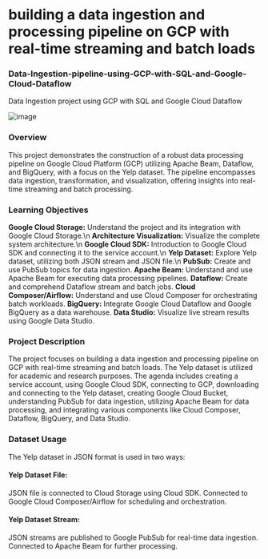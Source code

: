 # building a data ingestion and processing pipeline on GCP with real-time streaming and batch loads
### Data-Ingestion-pipeline-using-GCP-with-SQL-and-Google-Cloud-Dataflow
Data Ingestion project using GCP with SQL and Google Cloud Dataflow 


![image](https://github.com/DhruvAjmeri/Data-Ingestion-project-using-GCP-with-SQL-and-Google-Cloud-Dataflow/assets/65453606/981d5a99-d234-473d-9c26-b0c7d8fcd8cc)

### Overview
This project demonstrates the construction of a robust data processing pipeline on Google Cloud Platform (GCP) utilizing Apache Beam, Dataflow, and BigQuery, with a focus on the Yelp dataset. The pipeline encompasses data ingestion, transformation, and visualization, offering insights into real-time streaming and batch processing.

### Learning Objectives
**Google Cloud Storage:** Understand the project and its integration with Google Cloud Storage.\n
**Architecture Visualization:** Visualize the complete system architecture.\n
**Google Cloud SDK:** Introduction to Google Cloud SDK and connecting it to the service account.\n
**Yelp Dataset:** Explore Yelp dataset, utilizing both JSON stream and JSON file.\n
**PubSub:** Create and use PubSub topics for data ingestion.
**Apache Beam:** Understand and use Apache Beam for executing data processing pipelines.
**Dataflow:** Create and comprehend Dataflow stream and batch jobs.
**Cloud Composer/Airflow:** Understand and use Cloud Composer for orchestrating batch workloads.
**BigQuery:** Integrate Google Cloud Dataflow and Google BigQuery as a data warehouse.
**Data Studio:** Visualize live stream results using Google Data Studio.

### Project Description
The project focuses on building a data ingestion and processing pipeline on GCP with real-time streaming and batch loads. The Yelp dataset is utilized for academic and research purposes. The agenda includes creating a service account, using Google Cloud SDK, connecting to GCP, downloading and connecting to the Yelp dataset, creating Google Cloud Bucket, understanding PubSub for data ingestion, utilizing Apache Beam for data processing, and integrating various components like Cloud Composer, Dataflow, BigQuery, and Data Studio.

### Dataset Usage
The Yelp dataset in JSON format is used in two ways:

#### Yelp Dataset File:
JSON file is connected to Cloud Storage using Cloud SDK.
Connected to Google Cloud Composer/Airflow for scheduling and orchestration.

#### Yelp Dataset Stream:
JSON streams are published to Google PubSub for real-time data ingestion.
Connected to Apache Beam for further processing.
